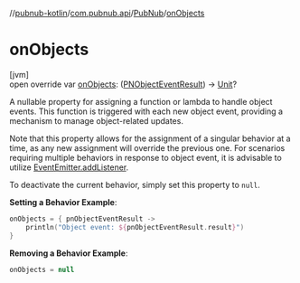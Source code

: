 //[pubnub-kotlin](../../../index.md)/[com.pubnub.api](../index.md)/[PubNub](index.md)/[onObjects](on-objects.md)

# onObjects

[jvm]\
open override var [onObjects](on-objects.md): ([PNObjectEventResult](../../com.pubnub.api.models.consumer.pubsub.objects/-p-n-object-event-result/index.md)) -&gt; [Unit](https://kotlinlang.org/api/latest/jvm/stdlib/kotlin/-unit/index.html)?

A nullable property for assigning a function or lambda to handle object events. This function is triggered with each new object event, providing a mechanism to manage object-related updates.

Note that this property allows for the assignment of a singular behavior at a time, as any new assignment will override the previous one. For scenarios requiring multiple behaviors in response to object event, it is advisable to utilize [EventEmitter.addListener](../../com.pubnub.api.v2.callbacks/-event-emitter/add-listener.md).

To deactivate the current behavior, simply set this property to `null`.

**Setting a Behavior Example**:

```kotlin
onObjects = { pnObjectEventResult ->
    println("Object event: ${pnObjectEventResult.result}")
}
```

**Removing a Behavior Example**:

```kotlin
onObjects = null
```
